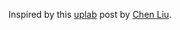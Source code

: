 Inspired by this [uplab](https://www.uplabs.com/posts/teamwork-schedule-rebound) post by [Chen Liu](https://www.uplabs.com/chenliu1).
